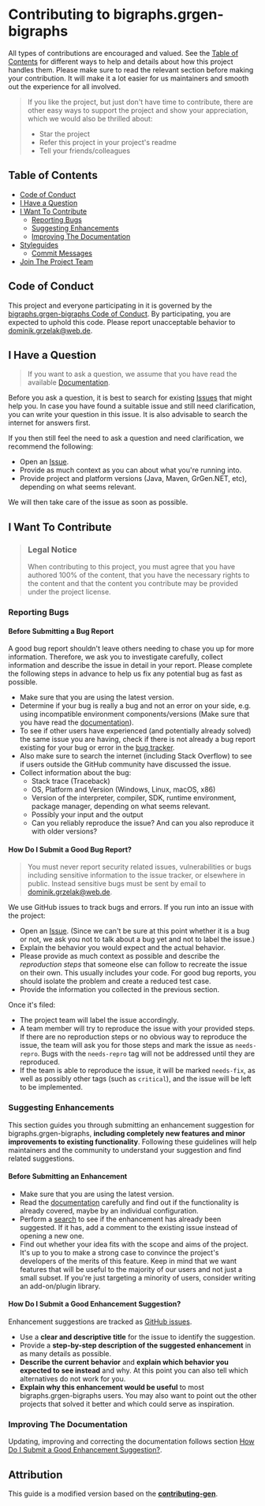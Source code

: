 <!-- omit in toc -->
# Contributing to bigraphs.grgen-bigraphs

All types of contributions are encouraged and valued. See the [Table of Contents](#table-of-contents) for different ways to help and details about how this project handles them. Please make sure to read the relevant section before making your contribution. It will make it a lot easier for us maintainers and smooth out the experience for all involved.

> If you like the project, but just don't have time to contribute, there are other easy ways to support the project and show your appreciation, which we would also be thrilled about:
> - Star the project
> - Refer this project in your project's readme
> - Tell your friends/colleagues

<!-- omit in toc -->

## Table of Contents

- [Code of Conduct](#code-of-conduct)
- [I Have a Question](#i-have-a-question)
- [I Want To Contribute](#i-want-to-contribute)
  - [Reporting Bugs](#reporting-bugs)
  - [Suggesting Enhancements](#suggesting-enhancements)
  - [Improving The Documentation](#improving-the-documentation)
- [Styleguides](#styleguides)
  - [Commit Messages](#commit-messages)
- [Join The Project Team](#join-the-project-team)


## Code of Conduct

This project and everyone participating in it is governed by the
[bigraphs.grgen-bigraphs Code of Conduct](https://github.com/bigraph-toolkit-suite/bigraphs.grgen-bigraphs/blob/master/CODE_OF_CONDUCT.md).
By participating, you are expected to uphold this code. Please report unacceptable behavior
to <dominik.grzelak@web.de>.


## I Have a Question

> If you want to ask a question, we assume that you have read the available [Documentation](https://github.com/bigraph-toolkit-suite/bigraphs.grgen-bigraphs/blob/main/README.md).

Before you ask a question, it is best to search for existing [Issues](https://github.com/bigraph-toolkit-suite/bigraphs.grgen-bigraphs//issues) that might help you. In case you have found a suitable issue and still need clarification, you can write your question in this issue. It is also advisable to search the internet for answers first.

If you then still feel the need to ask a question and need clarification, we recommend the following:

- Open an [Issue](https://github.com/bigraph-toolkit-suite/bigraphs.grgen-bigraphs//issues/new).
- Provide as much context as you can about what you're running into.
- Provide project and platform versions (Java, Maven, GrGen.NET, etc), depending on what seems relevant.

We will then take care of the issue as soon as possible.

## I Want To Contribute

> ### Legal Notice <!-- omit in toc -->
> When contributing to this project, you must agree that you have authored 100% of the content, that you have the necessary rights to the content and that the content you contribute may be provided under the project license.

### Reporting Bugs

<!-- omit in toc -->
#### Before Submitting a Bug Report

A good bug report shouldn't leave others needing to chase you up for more information. Therefore, we ask you to investigate carefully, collect information and describe the issue in detail in your report. Please complete the following steps in advance to help us fix any potential bug as fast as possible.

- Make sure that you are using the latest version.
- Determine if your bug is really a bug and not an error on your side, e.g. using incompatible environment components/versions (Make sure that you have read the [documentation](https://github.com/bigraph-toolkit-suite/bigraphs.grgen-bigraphs/blob/main/README.md)).
- To see if other users have experienced (and potentially already solved) the same issue you are having, check if there is not already a bug report existing for your bug or error in the [bug tracker](https://github.com/bigraph-toolkit-suite/bigraphs.grgen-bigraphs/issues?q=label%3Abug).
- Also make sure to search the internet (including Stack Overflow) to see if users outside the GitHub community have discussed the issue.
- Collect information about the bug:
  - Stack trace (Traceback)
  - OS, Platform and Version (Windows, Linux, macOS, x86)
  - Version of the interpreter, compiler, SDK, runtime environment, package manager, depending on what seems relevant.
  - Possibly your input and the output
  - Can you reliably reproduce the issue? And can you also reproduce it with older versions?

<!-- omit in toc -->
#### How Do I Submit a Good Bug Report?

> You must never report security related issues, vulnerabilities or bugs including sensitive information to the issue tracker, or elsewhere in public. Instead sensitive bugs must be sent by email to <dominik.grzelak@web.de>.

We use GitHub issues to track bugs and errors. If you run into an issue with the project:

- Open an [Issue](https://github.com/bigraph-toolkit-suite/bigraphs.grgen-bigraphs//issues/new). (Since we can't be sure at this point whether it is a bug or not, we ask you not to talk about a bug yet and not to label the issue.)
- Explain the behavior you would expect and the actual behavior.
- Please provide as much context as possible and describe the *reproduction steps* that someone else can follow to recreate the issue on their own. This usually includes your code. For good bug reports, you should isolate the problem and create a reduced test case.
- Provide the information you collected in the previous section.

Once it's filed:

- The project team will label the issue accordingly.
- A team member will try to reproduce the issue with your provided steps. If there are no reproduction steps or no obvious way to reproduce the issue, the team will ask you for those steps and mark the issue as `needs-repro`. Bugs with the `needs-repro` tag will not be addressed until they are reproduced.
- If the team is able to reproduce the issue, it will be marked `needs-fix`, as well as possibly other tags (such as `critical`), and the issue will be left to be implemented.


### Suggesting Enhancements

This section guides you through submitting an enhancement suggestion for bigraphs.grgen-bigraphs, **including completely new features and minor improvements to existing functionality**. Following these guidelines will help maintainers and the community to understand your suggestion and find related suggestions.

<!-- omit in toc -->
#### Before Submitting an Enhancement

- Make sure that you are using the latest version.
- Read the [documentation](https://github.com/bigraph-toolkit-suite/bigraphs.grgen-bigraphs/blob/main/README.md) carefully and find out if the functionality is already covered, maybe by an individual configuration.
- Perform a [search](https://github.com/bigraph-toolkit-suite/bigraphs.grgen-bigraphs//issues) to see if the enhancement has already been suggested. If it has, add a comment to the existing issue instead of opening a new one.
- Find out whether your idea fits with the scope and aims of the project. It's up to you to make a strong case to convince the project's developers of the merits of this feature. Keep in mind that we want features that will be useful to the majority of our users and not just a small subset. If you're just targeting a minority of users, consider writing an add-on/plugin library.

<!-- omit in toc -->
#### How Do I Submit a Good Enhancement Suggestion?

Enhancement suggestions are tracked as [GitHub issues](https://github.com/bigraph-toolkit-suite/bigraphs.grgen-bigraphs//issues).

- Use a **clear and descriptive title** for the issue to identify the suggestion.
- Provide a **step-by-step description of the suggested enhancement** in as many details as possible.
- **Describe the current behavior** and **explain which behavior you expected to see instead** and why. At this point you can also tell which alternatives do not work for you.
- **Explain why this enhancement would be useful** to most bigraphs.grgen-bigraphs users. You may also want to point out the other projects that solved it better and which could serve as inspiration.

### Improving The Documentation

Updating, improving and correcting the documentation follows section [How Do I Submit a Good Enhancement Suggestion?](#how-do-i-submit-a-good-enhancement-suggestion).

<!-- omit in toc -->
## Attribution
This guide is a modified version based on the [**contributing-gen**](https://github.com/bttger/contributing-gen).
